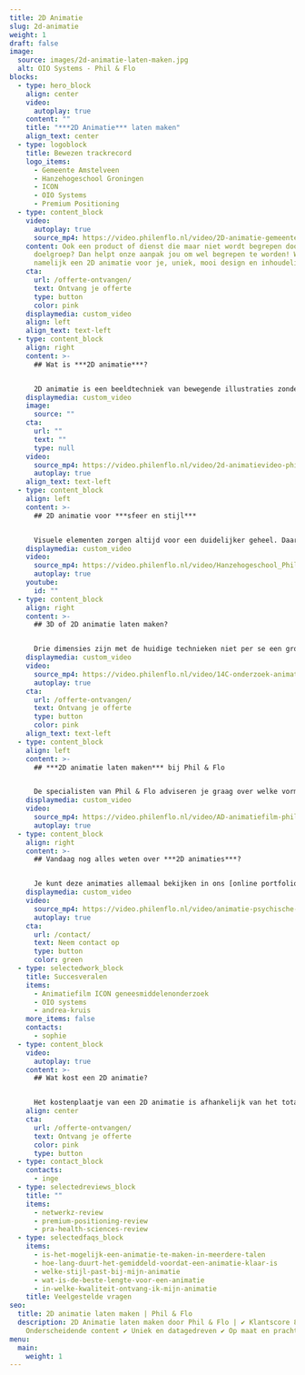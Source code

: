 ```yaml
---
title: 2D Animatie
slug: 2d-animatie
weight: 1
draft: false
image:
  source: images/2d-animatie-laten-maken.jpg
  alt: OIO Systems - Phil & Flo
blocks:
  - type: hero_block
    align: center
    video:
      autoplay: true
    content: ""
    title: "***2D Animatie*** laten maken"
    align_text: center
  - type: logoblock
    title: Bewezen trackrecord
    logo_items:
      - Gemeente Amstelveen
      - Hanzehogeschool Groningen
      - ICON
      - OIO Systems
      - Premium Positioning
  - type: content_block
    video:
      autoplay: true
      source_mp4: https://video.philenflo.nl/video/2D-animatie-gemeente-amstelveen-bijstandsuitkering2.mp4
    content: Ook een product of dienst die maar niet wordt begrepen door je
      doelgroep? Dan helpt onze aanpak jou om wel begrepen te worden! Wij maken
      namelijk een 2D animatie voor je, uniek, mooi design en inhoudelijk sterk.
    cta:
      url: /offerte-ontvangen/
      text: Ontvang je offerte
      type: button
      color: pink
    displaymedia: custom_video
    align: left
    align_text: text-left
  - type: content_block
    align: right
    content: >-
      ## Wat is ***2D animatie***?


      2D animatie is een beeldtechniek van bewegende illustraties zonder diepte. Een 2D animatie kun je gebruiken om informatie levendiger en duidelijker te presenteren. Dit kan in allerlei kleuren en vormen. Het is effectief om processen uit te leggen, of diensten te promoten. Je spreekt laagdrempelig mensen aan en kunt er beter iets mee uitleggen dan met platte tekst. Het werkt beter dan een stilstaande illustratie, door de toevoeging van bewegende elementen, voice-over en muziek en geluid. Deze combinatie zorgt dat de kijker de boodschap goed onthoudt. Daarnaast zorgt het aanbieden van 2D animaties op je website voor betere online vindbaarheid, dat geldt trouwens voor videocontent in het algemeen. Als je laagdrempelig een product wilt uitleggen of promoten kies je voor 2D animatie.
    displaymedia: custom_video
    image:
      source: ""
    cta:
      url: ""
      text: ""
      type: null
    video:
      source_mp4: https://video.philenflo.nl/video/2d-animatievideo-phil-en-flo.mp4
      autoplay: true
    align_text: text-left
  - type: content_block
    align: left
    content: >-
      ## 2D animatie voor ***sfeer en stijl***


      Visuele elementen zorgen altijd voor een duidelijker geheel. Daarnaast verlevendigen ze een presentatie, en geven deze een luchtig en aantrekkelijk geheel. Kleur, speelse en duidelijke vormen en een prettig achtergrondmuziekje zijn veel fijner om naar te kijken dan alleen saaie tekst. Als je een huisstijl hebt, kunnen de 2D-animatiespecialisten van Phil & Flo daar prima mee uit de voeten. Zo zorg je voor een consistente visuele stijl die doorwerkt in deze vrolijke vorm van videomarketing.
    displaymedia: custom_video
    video:
      source_mp4: https://video.philenflo.nl/video/Hanzehogeschool_PhilenFlo_Video_Animatie_1.mp4
      autoplay: true
    youtube:
      id: ""
  - type: content_block
    align: right
    content: >-
      ## 3D of 2D animatie laten maken?


      Drie dimensies zijn met de huidige technieken niet per se een grotere uitdaging dan een 2D-animatie. Toch zijn er nog genoeg redenen om het bij twee dimensies te houden. Een [3D animatie](https://www.philenflo.nl/3-d-animatie-laten-maken/) kan al snel overdreven overkomen, zeker als het voor de animatie niet nodig is om in drie dimensies te werken. Een 2D-animatie heeft een zekere charme die goed werkt en verloren gaat als je voor 3D kiest alleen maar omdat het kan. Bovendien zijn de kosten van 2D vaak minder dan bij 3D.
    displaymedia: custom_video
    video:
      source_mp4: https://video.philenflo.nl/video/14C-onderzoek-animatie-Phil-en-Flo-website-source.mp4
      autoplay: true
    cta:
      url: /offerte-ontvangen/
      text: Ontvang je offerte
      type: button
      color: pink
    align_text: text-left
  - type: content_block
    align: left
    content: >-
      ## ***2D animatie laten maken*** bij Phil & Flo


      De specialisten van Phil & Flo adviseren je graag over welke vorm van [videomarketing](https://www.philenflo.nl/oplossingen/videomarketing/) geschikt is voor jou. Bijvoorbeeld een [explainer animatie](https://www.philenflo.nl/explainer-animatie/), [uitleganimatie](https://www.philenflo.nl/uitleganimatie-laten-maken/), [educatieve animatie](https://www.philenflo.nl/educatieve-animatiefilm-maken/) of [bedrijfsanimatie](https://www.philenflo.nl/bedrijfsanimatie/). Wij zijn thuis in allerlei videoproducties zoals [](https://www.philenflo.nl/bedrijfsfilm-laten-maken/)[employer branding](https://www.philenflo.nl/oplossingen/employer-branding/) film, 3D- en 2D-animatie. Of wat denk je van een [bedrijfsfilm](https://www.philenflo.nl/bedrijfsfilm-laten-maken/) laten maken? We hebben getalenteerde animators die voor jou een aansprekend filmpje kunnen maken waarin je in stijlvolle 2D-animatie je boodschap kunt overbrengen.
    displaymedia: custom_video
    video:
      source_mp4: https://video.philenflo.nl/video/AD-animatiefilm-phil-en-flo.mp4
      autoplay: true
  - type: content_block
    align: right
    content: >-
      ## Vandaag nog alles weten over ***2D animaties***?


      Je kunt deze animaties allemaal bekijken in ons [online portfolio](https://www.philenflo.nl/portfolio/). Zo krijg je een goed idee van wat we kunnen en vind je inspiratie voor je eigen [animatie](https://www.philenflo.nl/oplossingen/animatie-laten-maken/). Je kunt natuurlijk ook meteen vrijblijvend contact met ons opnemen om over de mogelijkheden te praten.
    displaymedia: custom_video
    video:
      source_mp4: https://video.philenflo.nl/video/animatie-psychische-zorg.mp4
      autoplay: true
    cta:
      url: /contact/
      text: Neem contact op
      type: button
      color: green
  - type: selectedwork_block
    title: Succesveralen
    items:
      - Animatiefilm ICON geneesmiddelenonderzoek
      - OIO systems
      - andrea-kruis
    more_items: false
    contacts:
      - sophie
  - type: content_block
    video:
      autoplay: true
    content: >-
      ## Wat kost een 2D animatie?


      Het kostenplaatje van een 2D animatie is afhankelijk van het totale aantal uren dat in het maken van de animatie zit. De stijl en de lengte is weer de belangrijkste peiler voor de totale animatie. Hoe langer de animatie, hoe meer illustraties er worden vormgegeven en hoe meer illustraties in beweging worden gezet. Neem contact met ons op voor een all-in offerte, wij helpen je graag verder!
    align: center
    cta:
      url: /offerte-ontvangen/
      text: Ontvang je offerte
      color: pink
      type: button
  - type: contact_block
    contacts:
      - inge
  - type: selectedreviews_block
    title: ""
    items:
      - netwerkz-review
      - premium-positioning-review
      - pra-health-sciences-review
  - type: selectedfaqs_block
    items:
      - is-het-mogelijk-een-animatie-te-maken-in-meerdere-talen
      - hoe-lang-duurt-het-gemiddeld-voordat-een-animatie-klaar-is
      - welke-stijl-past-bij-mijn-animatie
      - wat-is-de-beste-lengte-voor-een-animatie
      - in-welke-kwaliteit-ontvang-ik-mijn-animatie
    title: Veelgestelde vragen
seo:
  title: 2D animatie laten maken | Phil & Flo
  description: 2D Animatie laten maken door Phil & Flo | ✔ Klantscore 8.9 ✔
    Onderscheidende content ✔ Uniek en datagedreven ✔ Op maat en prachtig design
menu:
  main:
    weight: 1
---
```

